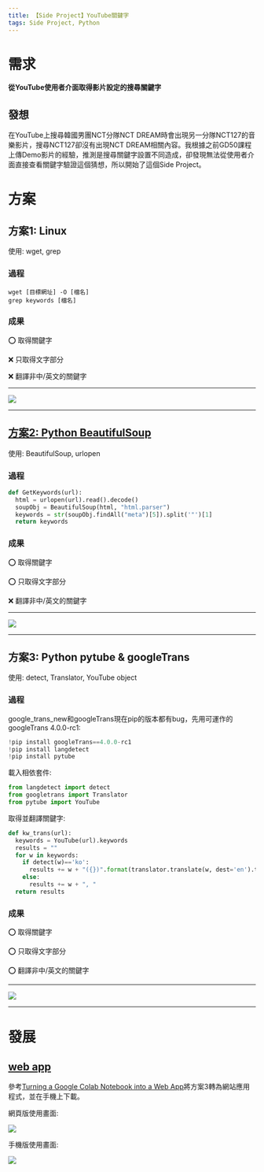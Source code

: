 ```yaml
---
title: 【Side Project】YouTube關鍵字
tags: Side Project, Python
---
```

# 需求
**從YouTube使用者介面取得影片設定的搜尋關鍵字**
## 發想
在YouTube上搜尋韓國男團NCT分隊NCT DREAM時會出現另一分隊NCT127的音樂影片，搜尋NCT127卻沒有出現NCT DREAM相關內容。我根據之前GD50課程上傳Demo影片的經驗，推測是搜尋關鍵字設置不同造成，卻發現無法從使用者介面直接查看關鍵字驗證這個猜想，所以開始了這個Side Project。

# 方案

## 方案1: Linux
使用: wget, grep

### 過程
```
wget [目標網址] -O [檔名]
grep keywords [檔名]
```
### 成果
:o: 取得關鍵字

:x: 只取得文字部分

:x: 翻譯非中/英文的關鍵字

---
![](https://i.imgur.com/uQUN3Fm.png)

---


## [方案2: Python BeautifulSoup](https://colab.research.google.com/drive/1z-nZhlRZBnlJOy3xbnOqJfFe3rKqFcMt)
使用: BeautifulSoup, urlopen

### 過程
```python
def GetKeywords(url):
  html = urlopen(url).read().decode()
  soupObj = BeautifulSoup(html, "html.parser")
  keywords = str(soupObj.findAll("meta")[5]).split('"')[1]
  return keywords
```


### 成果
:o: 取得關鍵字

:o: 只取得文字部分

:x: 翻譯非中/英文的關鍵字

---
![](https://i.imgur.com/tBHrwkr.png)

---



## 方案3: Python pytube & googleTrans 
使用: detect, Translator, YouTube object
### 過程
google_trans_new和googleTrans現在pip的版本都有bug，先用可運作的googleTrans 4.0.0-rc1:
```python
!pip install googleTrans==4.0.0-rc1
!pip install langdetect
!pip install pytube
```
載入相依套件:
```python
from langdetect import detect
from googletrans import Translator
from pytube import YouTube
```
取得並翻譯關鍵字:
```python
def kw_trans(url):
  keywords = YouTube(url).keywords
  results = ""
  for w in keywords:
    if detect(w)=='ko':
      results += w + "({})".format(translator.translate(w, dest='en').text) + ", "
    else:
      results += w + ", "
  return results
```

### 成果
:o: 取得關鍵字

:o: 只取得文字部分

:o: 翻譯非中/英文的關鍵字

---
![](https://i.imgur.com/CF2PsQ7.png)

---

# 發展
## [web app](https://ytkwtr.anvil.app/)
參考[Turning a Google Colab Notebook into a Web App](https://anvil.works/learn/tutorials/google-colab-to-web-app)將方案3轉為網站應用程式，並在手機上下載。

網頁版使用畫面:

![](https://i.imgur.com/NekH6Wx.png)

手機版使用畫面:

![](https://i.imgur.com/ESH4oVe.jpg)

